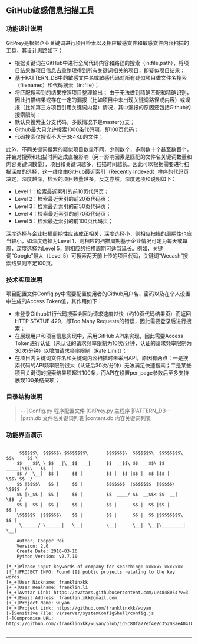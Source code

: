 ## GitHub敏感信息扫描工具
### 功能设计说明
GitPrey是根据企业关键词进行项目检索以及相应敏感文件和敏感文件内容扫描的工具，其设计思路如下：
* 根据关键词在GitHub中进行全局代码内容和路径的搜索（in:file,path），将项目结果做项目信息去重整理得到所有关键词相关的项目，即疑似项目结果；
* 基于PATTERN_DB中的敏感文件名或敏感代码对所有疑似项目做文件名搜索（filename:）和代码搜索（in:file）；
* 将匹配搜索到的结果按照项目整理输出；
由于无法做到精确匹配和精确识别，因此扫描结果或存在一定的漏报（比如项目中未出现关键词路径或内容）或误报（比如第三方项目引用关键词内容）情况，其中漏报的原因还包括Github的搜索限制：
* 默认只搜索主分支代码，多数情况下是master分支；
* Github最大只允许搜索1000条代码项，即100页代码；
* 代码搜索仅搜索不大于384Kb的文件；

此外，不同关键词搜索的疑似项目数量不同，少则数个，多则数十个甚至数百个，并会对搜索和扫描时间造成直接影响（另一影响因素是匹配的文件名关键词数量和内容关键词数量），项目和关键词越多，扫描时间越长。因此可以根据需要进行扫描深度的选择，这一维度由GitHub最近索引（Recently Indexed）排序的代码页决定，深度越深，检索的项目数量越多，反之亦然。深度选项和说明如下：
* Level 1：检索最近索引的前10页代码页；
* Level 2：检索最近索引的前20页代码页；
* Level 3：检索最近索引的前50页代码页；
* Level 4：检索最近索引的前70页代码页；
* Level 5：检索最近索引的前100页代码页；

深度选择与企业扫描周期性应该成正相关，深度选择小，则相应扫描的周期性也应当较小，如深度选择为Level 1，则相应的扫描周期基于企业情况可定为每天或每周，深度选择为Level 5，则相应的扫描周期可适当延长。例如，关键词“Google”最大（Level 5）可搜索两天前上传的项目代码，关键词“Wecash”搜索结果则不足100页。

### 技术实现说明
项目配置文件Config.py中需要配置使用者的Github用户名、密码以及在个人设置中生成的Access Token值，其作用如下：
* 未登录Github进行代码搜索会因为请求速度过快（约10页代码结果页）而返回HTTP STATUE 429，即Too Many Requests的错误，因此需要登录后进行搜索；
* 在展现用户和项目信息实现中，采用GitHub API来实现，因此需要Access Token进行认证（未认证的请求频率限制为10次/分钟，认证的请求频率限制为30次/分钟）以增加请求频率限制（Rate Limit）；
* 在项目内关键词文件名和关键词内容扫描时未采用API，原因有两点：一是搜索代码的API频率限制很大（认证后30次/分钟）无法满足快速搜索；二是某些项目关键词的搜索结果项超过100条，而API在设置per_page参数后至多支持展现100条结果项；

### 目录结构说明
> --
>  |Config.py	程序配置文件
>  |GitPrey.py	主程序
>  |PATTERN_DB--
>               |path.db	文件名关键词列表
>               |content.db	内容关键词列表

### 功能界面演示
<pre>
<code>
     $$$$$$\  $$$$$$\ $$$$$$$$\       $$$$$$$\  $$$$$$$\  $$$$$$$$\ $$\     $$ \
    $$  __$$\ \_$$  _|\__$$  __|      $$  __$$\ $$  __$$\ $$  _____|\$$\   $$  |
    $$ /  \__|  $$ |     $$ |         $$ |  $$ |$$ |  $$ |$$ |       \$$\ $$  /
    $$ |$$$$\   $$ |     $$ |         $$$$$$$  |$$$$$$$  |$$$$$\      \$$$$  /
    $$ |\_$$ |  $$ |     $$ |         $$  ____/ $$  __$$< $$  __|      \$$  /
    $$ |  $$ |  $$ |     $$ |         $$ |      $$ |  $$ |$$ |          $$ |
    \$$$$$$  |$$$$$$\    $$ |         $$ |      $$ |  $$ |$$$$$$$$\     $$ |
     \______/ \______|   \__|         \__|      \__|  \__|\________|    \__|

    Author; Cooper Pei
    Version: 2.0
    Create Date: 2016-03-16
    Python Version: v2.7.10
    
[*_*]Please input keywords of company for searching: xxxxxx xxxxxxx
[!_!]PROJECT INFO: Found [9] public projects relating to the key words.
[+_+]User Nickname: franklinxkk
[+_+]User Realname: franklin.li
[+_+]Avatar Link: https://avatars.githubusercontent.com/u/4848054?v=3
[+_+]Email Address: franklin.xkk@gmail.com
[+_+]Project Name: wuyan
[+_+]Project Link: https://github.com/franklinxkk/wuyan
[-]Sensitive File: v1/server/systemConfigShell/config.js
[-]Compromise URL: https://github.com//franklinxkk/wuyan/blob/1d5c80fa77ef4e2d35208ae40418ec63f3454298/v1/server/systemConfigShell/config.js
</code>
</pre>
***
